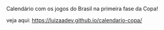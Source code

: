 Calendário com os jogos do Brasil na primeira fase da Copa!

veja aqui: https://luizaadev.github.io/calendario-copa/
